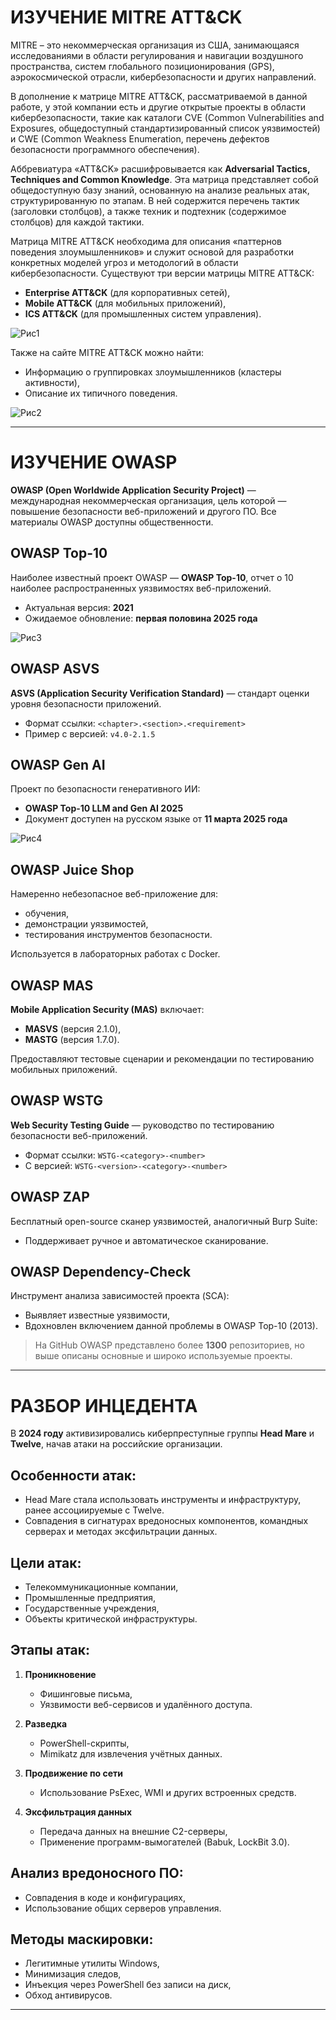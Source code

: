 # ИЗУЧЕНИЕ MITRE ATT&CK

MITRE – это некоммерческая организация из США, занимающаяся исследованиями в области регулирования и навигации воздушного пространства, систем глобального позиционирования (GPS), аэрокосмической отрасли, кибербезопасности и других направлений.

В дополнение к матрице MITRE ATT&CK, рассматриваемой в данной работе, у этой компании есть и другие открытые проекты в области кибербезопасности, такие как каталоги CVE (Common Vulnerabilities and Exposures, общедоступный стандартизированный список уязвимостей) и CWE (Common Weakness Enumeration, перечень дефектов безопасности программного обеспечения).

Аббревиатура «ATT&CK» расшифровывается как **Adversarial Tactics, Techniques and Common Knowledge**. Эта матрица представляет собой общедоступную базу знаний, основанную на анализе реальных атак, структурированную по этапам. В ней содержится перечень тактик (заголовки столбцов), а также техник и подтехник (содержимое столбцов) для каждой тактики.

Матрица MITRE ATT&CK необходима для описания «паттернов поведения злоумышленников» и служит основой для разработки конкретных моделей угроз и методологий в области кибербезопасности. Существуют три версии матрицы MITRE ATT&CK:
- **Enterprise ATT&CK** (для корпоративных сетей),
- **Mobile ATT&CK** (для мобильных приложений),
- **ICS ATT&CK** (для промышленных систем управления).

![Рис1](./screen/screen1.png "_Рис. 1, неполная матрица MITRE ATT&CK_")


Также на сайте MITRE ATT&CK можно найти:
- Информацию о группировках злоумышленников (кластеры активности),
- Описание их типичного поведения.

![Рис2](./screen/screen2.png "_Рис. 2, информация об Detection в разделе «Compromise Infrastructure»_")

---

# ИЗУЧЕНИЕ OWASP

**OWASP (Open Worldwide Application Security Project)** — международная некоммерческая организация, цель которой — повышение безопасности веб-приложений и другого ПО. Все материалы OWASP доступны общественности.

## OWASP Top-10

Наиболее известный проект OWASP — **OWASP Top-10**, отчет о 10 наиболее распространенных уязвимостях веб-приложений.

- Актуальная версия: **2021**
- Ожидаемое обновление: **первая половина 2025 года**

![Рис3](./screen/screen3.png "_Рис. 3, Отчет OWASP Tоp-10_")

## OWASP ASVS

**ASVS (Application Security Verification Standard)** — стандарт оценки уровня безопасности приложений.

- Формат ссылки: `<chapter>.<section>.<requirement>`
- Пример с версией: `v4.0-2.1.5`

## OWASP Gen AI

Проект по безопасности генеративного ИИ:

- **OWASP Top-10 LLM and Gen AI 2025**
- Документ доступен на русском языке от **11 марта 2025 года**

![Рис4](./screen/screen4.png "_Рис. 4, OWASP Top-10 LLM and Gen AI 2025_")

## OWASP Juice Shop

Намеренно небезопасное веб-приложение для:
- обучения,
- демонстрации уязвимостей,
- тестирования инструментов безопасности.

Используется в лабораторных работах с Docker.

## OWASP MAS

**Mobile Application Security (MAS)** включает:
- **MASVS** (версия 2.1.0),
- **MASTG** (версия 1.7.0).

Предоставляют тестовые сценарии и рекомендации по тестированию мобильных приложений.

## OWASP WSTG

**Web Security Testing Guide** — руководство по тестированию безопасности веб-приложений.

- Формат ссылки: `WSTG-<category>-<number>`
- С версией: `WSTG-<version>-<category>-<number>`

## OWASP ZAP

Бесплатный open-source сканер уязвимостей, аналогичный Burp Suite:
- Поддерживает ручное и автоматическое сканирование.

## OWASP Dependency-Check

Инструмент анализа зависимостей проекта (SCA):
- Выявляет известные уязвимости,
- Вдохновлен включением данной проблемы в OWASP Top-10 (2013).

> На GitHub OWASP представлено более **1300** репозиториев, но выше описаны основные и широко используемые проекты.

---

# РАЗБОР ИНЦЕДЕНТА

В **2024 году** активизировались киберпреступные группы **Head Mare** и **Twelve**, начав атаки на российские организации.

## Особенности атак:
- Head Mare стала использовать инструменты и инфраструктуру, ранее ассоциируемые с Twelve.
- Совпадения в сигнатурах вредоносных компонентов, командных серверах и методах эксфильтрации данных.

## Цели атак:
- Телекоммуникационные компании,
- Промышленные предприятия,
- Государственные учреждения,
- Объекты критической инфраструктуры.

## Этапы атак:

1. **Проникновение**
   - Фишинговые письма,
   - Уязвимости веб-сервисов и удалённого доступа.

2. **Разведка**
   - PowerShell-скрипты,
   - Mimikatz для извлечения учётных данных.

3. **Продвижение по сети**
   - Использование PsExec, WMI и других встроенных средств.

4. **Эксфильтрация данных**
   - Передача данных на внешние C2-серверы,
   - Применение программ-вымогателей (Babuk, LockBit 3.0).

## Анализ вредоносного ПО:
- Совпадения в коде и конфигурациях,
- Использование общих серверов управления.

## Методы маскировки:
- Легитимные утилиты Windows,
- Минимизация следов,
- Инъекция через PowerShell без записи на диск,
- Обход антивирусов.

---

